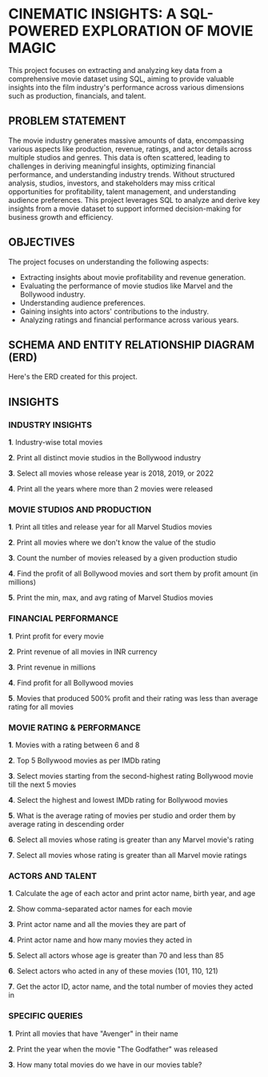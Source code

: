 # CINEMATIC INSIGHTS: A SQL-POWERED EXPLORATION OF MOVIE MAGIC 
This project focuses on extracting and analyzing key data from a comprehensive movie dataset using SQL, aiming to provide valuable insights into the film industry's performance across various dimensions such as production, financials, and talent. 

## PROBLEM STATEMENT

The movie industry generates massive amounts of data, encompassing various aspects like production, revenue, ratings, and actor details across multiple studios and genres. This data is often scattered, leading to challenges in deriving meaningful insights, optimizing financial performance, and understanding industry trends. Without structured analysis, studios, investors, and stakeholders may miss critical opportunities for profitability, talent management, and understanding audience preferences. This project leverages SQL to analyze and derive key insights from a movie dataset to support informed decision-making for business growth and efficiency.

## OBJECTIVES

The project focuses on understanding the following aspects:

- Extracting insights about movie profitability and revenue generation.
- Evaluating the performance of movie studios like Marvel and the Bollywood industry.
- Understanding audience preferences.
- Gaining insights into actors' contributions to the industry.
- Analyzing ratings and financial performance across various years.

## SCHEMA AND ENTITY RELATIONSHIP DIAGRAM (ERD)

Here's the ERD created for this project.

## INSIGHTS

### INDUSTRY INSIGHTS
**1**. Industry-wise total movies

**2**. Print all distinct movie studios in the Bollywood industry

**3**. Select all movies whose release year is 2018, 2019, or 2022

**4**. Print all the years where more than 2 movies were released

### MOVIE STUDIOS AND PRODUCTION
**1**. Print all titles and release year for all Marvel Studios movies

**2**. Print all movies where we don't know the value of the studio

**3**. Count the number of movies released by a given production studio

**4**. Find the profit of all Bollywood movies and sort them by profit amount (in millions)

**5**. Print the min, max, and avg rating of Marvel Studios movies

### FINANCIAL PERFORMANCE
**1**. Print profit for every movie

**2**. Print revenue of all movies in INR currency

**3**. Print revenue in millions

**4**. Find profit for all Bollywood movies

**5**. Movies that produced 500% profit and their rating was less than average rating for all movies

### MOVIE RATING & PERFORMANCE
**1**. Movies with a rating between 6 and 8

**2**. Top 5 Bollywood movies as per IMDb rating

**3**. Select movies starting from the second-highest rating Bollywood movie till the next 5 movies

**4**. Select the highest and lowest IMDb rating for Bollywood movies

**5**. What is the average rating of movies per studio and order them by average rating in descending order

**6**. Select all movies whose rating is greater than any Marvel movie's rating

**7**. Select all movies whose rating is greater than all Marvel movie ratings

### ACTORS AND TALENT
**1**. Calculate the age of each actor and print actor name, birth year, and age

**2**. Show comma-separated actor names for each movie

**3**. Print actor name and all the movies they are part of

**4**. Print actor name and how many movies they acted in

**5**. Select all actors whose age is greater than 70 and less than 85

**6**. Select actors who acted in any of these movies (101, 110, 121)

**7**. Get the actor ID, actor name, and the total number of movies they acted in

### SPECIFIC QUERIES
**1**. Print all movies that have "Avenger" in their name

**2**. Print the year when the movie "The Godfather" was released

**3**. How many total movies do we have in our movies table?


